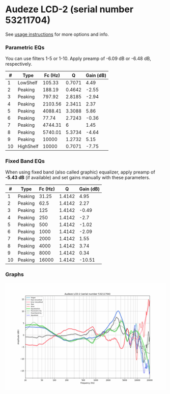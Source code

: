 # Audeze LCD-2 (serial number 53211704)
See [usage instructions](https://github.com/jaakkopasanen/AutoEq#usage) for more options and info.

### Parametric EQs
You can use filters 1-5 or 1-10. Apply preamp of -6.09 dB or -6.48 dB, respectively.

|   # | Type      |   Fc (Hz) |      Q |   Gain (dB) |
|-----|-----------|-----------|--------|-------------|
|   1 | LowShelf  |    105.33 | 0.7071 |        4.49 |
|   2 | Peaking   |    188.19 | 0.4642 |       -2.55 |
|   3 | Peaking   |    797.92 | 2.8185 |       -2.94 |
|   4 | Peaking   |   2103.56 | 2.3411 |        2.37 |
|   5 | Peaking   |   4088.41 | 3.3088 |        5.86 |
|   6 | Peaking   |     77.74 | 2.7243 |       -0.36 |
|   7 | Peaking   |   4744.31 | 6      |        1.45 |
|   8 | Peaking   |   5740.01 | 5.3734 |       -4.64 |
|   9 | Peaking   |  10000    | 1.2732 |        5.15 |
|  10 | HighShelf |  10000    | 0.7071 |       -7.75 |

### Fixed Band EQs
When using fixed band (also called graphic) equalizer, apply preamp of **-5.43 dB** (if available) and set gains manually with these parameters.

|   # | Type    |   Fc (Hz) |      Q |   Gain (dB) |
|-----|---------|-----------|--------|-------------|
|   1 | Peaking |     31.25 | 1.4142 |        4.95 |
|   2 | Peaking |     62.5  | 1.4142 |        2.27 |
|   3 | Peaking |    125    | 1.4142 |       -0.49 |
|   4 | Peaking |    250    | 1.4142 |       -2.7  |
|   5 | Peaking |    500    | 1.4142 |       -1.02 |
|   6 | Peaking |   1000    | 1.4142 |       -2.09 |
|   7 | Peaking |   2000    | 1.4142 |        1.55 |
|   8 | Peaking |   4000    | 1.4142 |        3.74 |
|   9 | Peaking |   8000    | 1.4142 |        0.34 |
|  10 | Peaking |  16000    | 1.4142 |      -10.51 |

### Graphs
![](./Audeze%20LCD-2%20(serial%20number%2053211704).png)
